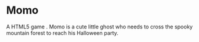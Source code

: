 # Momo
A HTML5 game . Momo is a cute little ghost who needs to cross the spooky mountain forest to reach his Halloween party.
